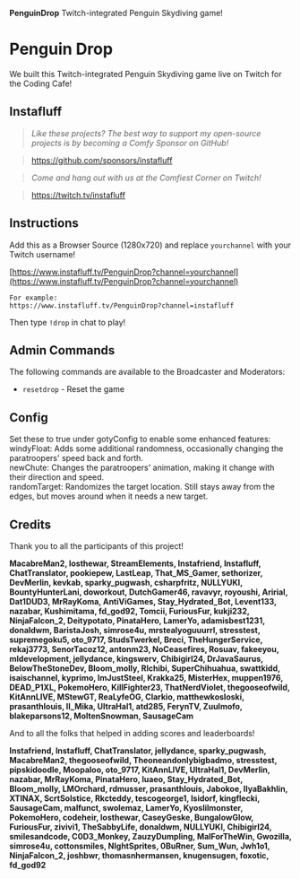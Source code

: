 **PenguinDrop** Twitch-integrated Penguin Skydiving game!

# Penguin Drop
We built this Twitch-integrated Penguin Skydiving game live on Twitch for the Coding Cafe!

## Instafluff ##
> *Like these projects? The best way to support my open-source projects is by becoming a Comfy Sponsor on GitHub!*

> https://github.com/sponsors/instafluff

> *Come and hang out with us at the Comfiest Corner on Twitch!*

> https://twitch.tv/instafluff

## Instructions ##

Add this as a Browser Source (1280x720) and replace `yourchannel` with your Twitch username!

[https://www.instafluff.tv/PenguinDrop?channel=yourchannel](https://www.instafluff.tv/PenguinDrop?channel=yourchannel)

```
For example:
https://www.instafluff.tv/PenguinDrop?channel=instafluff
```

Then type `!drop` in chat to play!

## Admin Commands

The following commands are available to the Broadcaster and Moderators:

- `resetdrop` - Reset the game

## Config ##
Set these to true under gotyConfig to enable some enhanced features:  
windyFloat: Adds some additional randomness, occasionally changing the paratroopers' speed back and forth.  
newChute: Changes the paratroopers' animation, making it change with their direction and speed.  
randomTarget: Randomizes the target location. Still stays away from the edges, but moves around when it needs a new target.

## Credits ##
Thank you to all the participants of this project!

**MacabreMan2, losthewar, StreamElements, Instafriend, Instafluff, ChatTranslator, pookiepew, LastLeap, That_MS_Gamer, sethorizer, DevMerlin, kevkab, sparky_pugwash, csharpfritz, NULLYUKI, BountyHunterLani, doworkout, DutchGamer46, ravavyr, royoushi, Aririal, Dat1DUD3, MrRayKoma, AntiViGames, Stay_Hydrated_Bot, Levent133, nazabar, Kushimitama, fd_god92, Tomcii, FuriousFur, kukji232, NinjaFalcon_2, Deitypotato, PinataHero, LamerYo, adamisbest1231, donaldwm, BaristaJosh, simrose4u, mrstealyoguuurrl, stresstest, supremegoku5, oto_9717, StudsTwerkel, Breci, TheHungerService, rekaj3773, SenorTacoz12, antonm23, NoCeasefires, Rosuav, fakeeyou, mldevelopment, jellydance, kingswerv, Chibigirl24, DrJavaSaurus, BelowTheStoneDev, Bloom_molly, Rlchibi, SuperChihuahua, swattkidd, isaischannel, kyprimo, ImJustSteel, Krakka25, MisterHex, muppen1976, DEAD_P1XL, PokemoHero, KillFighter23, ThatNerdViolet, thegooseofwild, KitAnnLIVE, MStewGT, ReaLyfeOG, Clarkio, matthewkosloski, prasanthlouis, Il_Mika, UltraHal1, atd285, FerynTV, Zuulmofo, blakeparsons12, MoltenSnowman, SausageCam**

And to all the folks that helped in adding scores and leaderboards!

**Instafriend, Instafluff, ChatTranslator, jellydance, sparky_pugwash, MacabreMan2, thegooseofwild, Theoneandonlybigbadmo, stresstest, pipskidoodle, Moopaloo, oto_9717, KitAnnLIVE, UltraHal1, DevMerlin, nazabar, MrRayKoma, PinataHero, luaeo, Stay_Hydrated_Bot, Bloom_molly, LMOrchard, rdmusser, prasanthlouis, Jabokoe, IlyaBakhlin, XTlNAX, ScrtSolstice, Rkcteddy, tescogeorge1, Isidorf, kingflecki, SausageCam, malfunct, swolemaz, LamerYo, Kyoslilmonster, PokemoHero, codeheir, losthewar, CaseyGeske, BungalowGlow, FuriousFur, zivivi1, TheSabbyLife, donaldwm, NULLYUKI, Chibigirl24, smilesandcode, C0D3_Monkey, ZauzyDumpling, MalForTheWin, Gwozilla, simrose4u, cottonsmiles, NlghtSprites, 0BuRner, Sum_Wun, Jwh1o1, NinjaFalcon_2, joshbwr, thomasnhermansen, knugensugen, foxotic, fd_god92**

